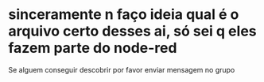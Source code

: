 # sinceramente n faço ideia qual é o arquivo certo desses ai, só sei q eles fazem parte do node-red

Se alguem conseguir descobrir por favor enviar mensagem no grupo
